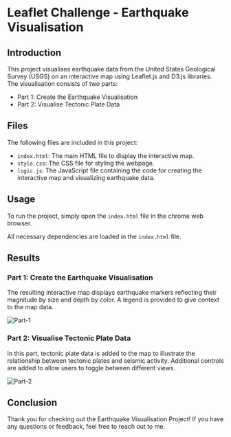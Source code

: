 # Leaflet Challenge - Earthquake Visualisation

## Introduction
This project visualises earthquake data from the United States Geological Survey (USGS) on an interactive map using Leaflet.js and D3.js libraries. The visualisation consists of two parts:

- Part 1: Create the Earthquake Visualisation
- Part 2: Visualise Tectonic Plate Data

## Files
The following files are included in this project:

- `index.html`: The main HTML file to display the interactive map.
- `style.css`: The CSS file for styling the webpage.
- `logic.js`: The JavaScript file containing the code for creating the interactive map and visualizing earthquake data.

## Usage
To run the project, simply open the `index.html` file in the chrome web browser. 

All necessary dependencies are loaded in the `index.html` file.

## Results

### Part 1: Create the Earthquake Visualisation
The resulting interactive map displays earthquake markers reflecting their magnitude by size and depth by color. A legend is provided to give context to the map data.

![Part-1](https://user-images.githubusercontent.com/108673720/230916769-78dc4294-0070-46f8-ba48-e4c9e46b47f9.png)

### Part 2: Visualise Tectonic Plate Data
In this part, tectonic plate data is added to the map to illustrate the relationship between tectonic plates and seismic activity. Additional controls are added to allow users to toggle between different views.

![Part-2](https://user-images.githubusercontent.com/108673720/230916856-10043e3f-88b9-4b60-9ac2-fc1268ed4cec.png)

## Conclusion
Thank you for checking out the Earthquake Visualisation Project! If you have any questions or feedback, feel free to reach out to me.
